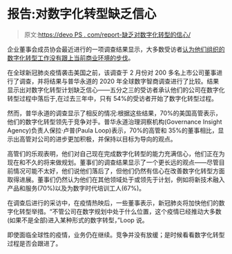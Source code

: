 # 报告:对数字化转型缺乏信心

> 原文:[https://devo PS . com/report-缺乏对数字化转型的信心/](https://devops.com/report-confidence-in-digital-transformation-lacking/)

企业董事会成员协会最近进行的一项调查结果显示，大多数受访者[认为他们组织的数字化转型工作没有跟上当前商业环境的步伐](https://boardmemberinstitute.com/digital-evolution-report/)。

在全球新冠肺炎疫情袭击美国之前，该调查于 2 月份对 200 多名上市公司董事进行了调查，并将结果与普华永道的 2020 年全球数字智商调查进行了比较。结果显示出对数字化转型计划缺乏信心——五分之三的受访者承认他们的公司在数字化转型过程中落后于,在过去三年中，只有 54%的受访者开始了数字化转型过程。

然而，普华永道的调查显示了相反的情况:根据这些结果，70%的美国高管表示，他们的数字化转型领先于竞争对手。普华永道治理洞察机构(Governance Insight Agency)负责人保拉·卢普(Paula Loop)表示，70%的高管和 35%的董事相比，显示出高管对公司的进步更加积极，并保持以目标为导向的观点。

高管们的乐观表明，他们对自己现在完成数字化转型的能力充满信心，他们正在为现在和不久的将来做规划。董事们的调查结果显示了一个更长远的观点——尽管目前情况可能不太好，他们说他们落后了，但他们仍然有信心在改善数字化转型方面取得进展。董事们仍然认为他们在其他领域处于或领先于计划，例如将新技术融入产品和服务(70%)以及为数字时代培训工人(67%)。

在调查后进行的采访中，在疫情热映后，一些董事表示，新冠肺炎将加快他们的数字化转型举措。“不管公司在数字规划中处于什么位置，这个疫情已经推动大多数(如果不是全部)进入某种形式的数字转型，”Loop 说。

即使面临全球性的疫情，业务仍在继续。竞争并没有放缓；是时候看看数字化转型过程是否会跟进了。